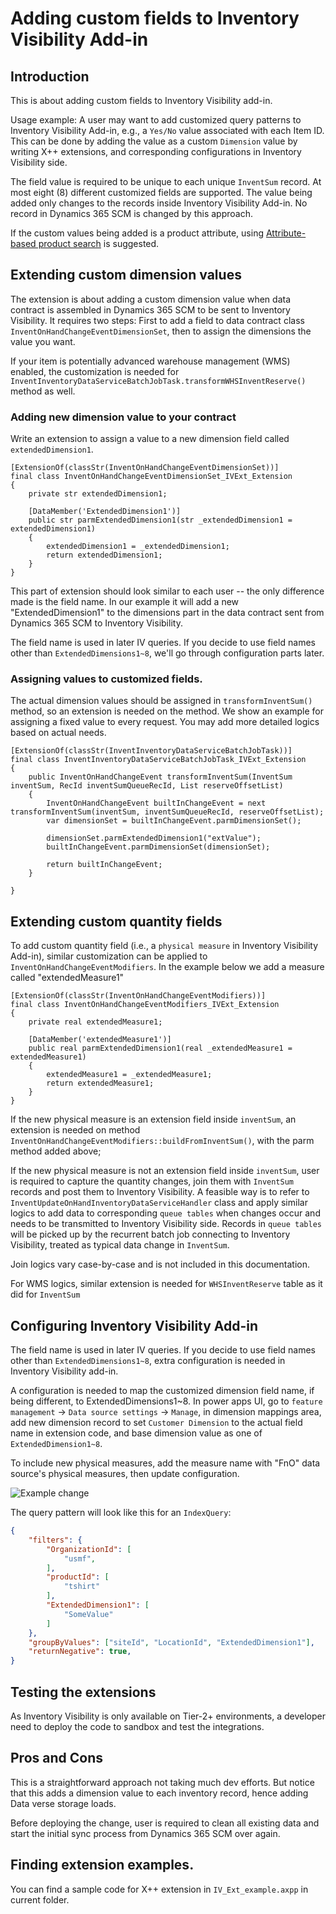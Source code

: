 # Adding custom fields to Inventory Visibility Add-in 

## Introduction

This is about adding custom fields to Inventory Visibility add-in. 

Usage example: A user may want to add customized query patterns to Inventory Visibility Add-in, e.g., a `Yes/No` value associated with each Item ID. This can be done by adding the value as a custom `Dimension` value by writing X++ extensions, and corresponding configurations in Inventory Visibility side.

The field value is required to be unique to each unique `InventSum` record. At most eight (8) different customized fields are supported. The value being added only changes to the records inside Inventory Visibility Add-in. No record in Dynamics 365 SCM is changed by this approach. 

If the custom values being added is a product attribute, using [Attribute-based product search](https://learn.microsoft.com/en-us/dynamics365/supply-chain/inventory/inventory-visibility-api#product-search-query) is suggested.

## Extending custom dimension values

The extension is about adding a custom dimension value when data contract is assembled in Dynamics 365 SCM to be sent to Inventory Visibility. It requires two steps: First to add a field to data contract class `InventOnHandChangeEventDimensionSet`, then to assign the dimensions the value you want. 

If your item is potentially advanced warehouse management (WMS) enabled, the customization is needed for `InventInventoryDataServiceBatchJobTask.transformWHSInventReserve()` method as well. 

### Adding new dimension value to your contract 

Write an extension to assign a value to a new dimension field called `extendedDimension1`. 

```
[ExtensionOf(classStr(InventOnHandChangeEventDimensionSet))]
final class InventOnHandChangeEventDimensionSet_IVExt_Extension
{
    private str extendedDimension1;

    [DataMember('ExtendedDimension1')]
    public str parmExtendedDimension1(str _extendedDimension1 = extendedDimension1)
    {
        extendedDimension1 = _extendedDimension1;
        return extendedDimension1;
    }
}
```

This part of extension should look similar to each user -- the only difference made is the field name. In our example it will add a new "ExtendedDimension1" to the dimensions part in the data contract sent from Dynamics 365 SCM to Inventory Visibility. 

The field name is used in later IV queries. If you decide to use field names other than `ExtendedDimensions1~8`, we'll go through configuration parts later. 

### Assigning values to customized fields.  

The actual dimension values should be assigned in `transformInventSum()` method, so an extension is needed on the method. We show an example for assigning a fixed value to every request. You may add more detailed logics based on actual needs. 

```
[ExtensionOf(classStr(InventInventoryDataServiceBatchJobTask))]
final class InventInventoryDataServiceBatchJobTask_IVExt_Extension
{
    public InventOnHandChangeEvent transformInventSum(InventSum inventSum, RecId inventSumQueueRecId, List reserveOffsetList)
    {
        InventOnHandChangeEvent builtInChangeEvent = next transformInventSum(inventSum, inventSumQueueRecId, reserveOffsetList);
        var dimensionSet = builtInChangeEvent.parmDimensionSet();

        dimensionSet.parmExtendedDimension1("extValue");
        builtInChangeEvent.parmDimensionSet(dimensionSet);

        return builtInChangeEvent;
    }

}
```

## Extending custom quantity fields

To add custom quantity field (i.e., a `physical measure` in Inventory Visibility Add-in), similar customization can be applied to `InventOnHandChangeEventModifiers`. In the example below we add a measure called "extendedMeasure1"

```
[ExtensionOf(classStr(InventOnHandChangeEventModifiers))]
final class InventOnHandChangeEventModifiers_IVExt_Extension
{
    private real extendedMeasure1;

    [DataMember('extendedMeasure1')]
    public real parmExtendedDimension1(real _extendedMeasure1 = extendedMeasure1)
    {
        extendedMeasure1 = _extendedMeasure1;
        return extendedMeasure1;
    }
}
```

If the new physical measure is an extension field inside `inventSum`, an extension is needed on method `InventOnHandChangeEventModifiers::buildFromInventSum()`, with the parm method added above; 

If the new physical measure is not an extension field inside `inventSum`, user is required to capture the quantity changes, join them with `InventSum` records and post them to Inventory Visibility. A feasible way is to refer to `InventUpdateOnHandInventoryDataServiceHandler` class and apply similar logics to add data to corresponding `queue tables` when changes occur and needs to be transmitted to Inventory Visibility side. Records in `queue tables` will be picked up by the recurrent batch job connecting to Inventory Visibility, treated as typical data change in `InventSum`.

Join logics vary case-by-case and is not included in this documentation. 

For WMS logics, similar extension is needed for `WHSInventReserve` table as it did for `InventSum`

## Configuring Inventory Visibility Add-in

The field name is used in later IV queries. If you decide to use field names other than `ExtendedDimensions1~8`, extra configuration is needed in Inventory Visibility add-in. 

A configuration is needed to map the customized dimension field name, if being different, to ExtendedDimensions1~8. In power apps UI, go to `feature management` -> `Data source settings` -> `Manage`, in dimension mappings area, add new dimension record to set `Customer Dimension` to the actual field name in extension code, and base dimension value as one of `ExtendedDimension1~8`. 

To include new physical measures, add the measure name with "FnO" data source's physical measures, then update configuration. 

![Example change](image.png)

The query pattern will look like this for an `IndexQuery`: 

```JSON
{
    "filters": {
        "OrganizationId": [
            "usmf",
        ],
        "productId": [
            "tshirt"
        ],
        "ExtendedDimension1": [
            "SomeValue"
        ]
    },
    "groupByValues": ["siteId", "LocationId", "ExtendedDimension1"],
    "returnNegative": true,
}

```

## Testing the extensions

As Inventory Visibility is only available on Tier-2+ environments, a developer need to deploy the code to sandbox and test the integrations. 

## Pros and Cons

This is a straightforward approach not taking much dev efforts. But notice that this adds a dimension value to each inventory record, hence adding Data verse storage loads. 

Before deploying the change, user is required to clean all existing data and start the initial sync process from Dynamics 365 SCM over again. 

## Finding extension examples. 

You can find a sample code for X++ extension in `IV_Ext_example.axpp` in current folder. 
